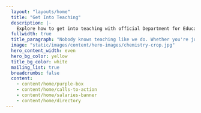 ```yaml
---
  layout: "layouts/home"
  title: "Get Into Teaching"
  description: |-
    Explore how to get into teaching with official Department for Education guidance on training courses, finding funding, and what teaching is really like.
  fullwidth: true
  title_paragraph: "Nobody knows teaching like we do. Whether you're just thinking about it or ready to apply, we offer <strong>free advice and support</strong> to decide if <strong>teaching in a primary or secondary school</strong> in England is right for you. Discover a career with <strong>lots of opportunities to grow</strong>."
  image: "static/images/content/hero-images/chemistry-crop.jpg"
  hero_content_width: even
  hero_bg_color: yellow
  title_bg_color: white
  mailing_list: true
  breadcrumbs: false
  content:
    - content/home/purple-box
    - content/home/calls-to-action
    - content/home/salaries-banner
    - content/home/directory
---
```

